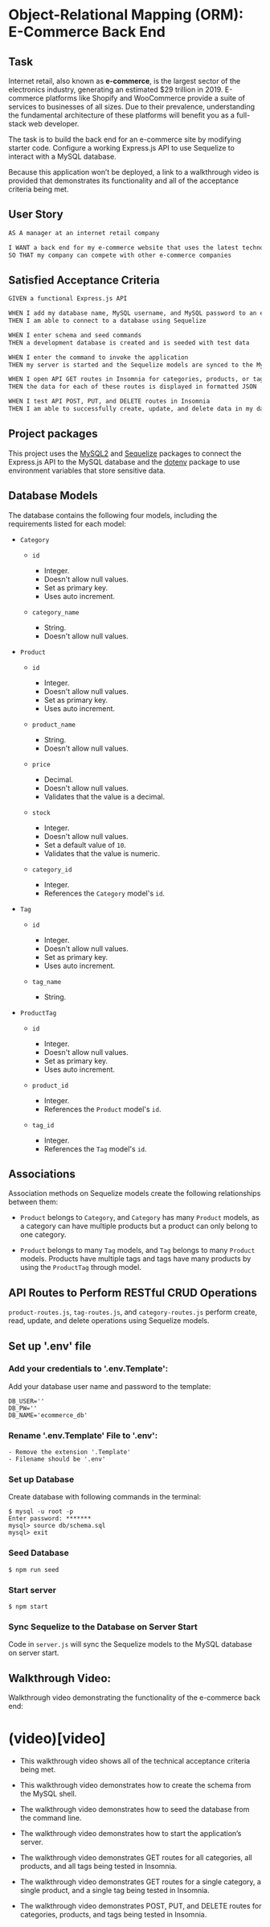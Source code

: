 # Object-Relational Mapping (ORM): E-Commerce Back End

## Task

Internet retail, also known as **e-commerce**, is the largest sector of the electronics industry, generating an estimated $29 trillion in 2019. E-commerce platforms like Shopify and WooCommerce provide a suite of services to businesses of all sizes. Due to their prevalence, understanding the fundamental architecture of these platforms will benefit you as a full-stack web developer.

The task is to build the back end for an e-commerce site by modifying starter code. Configure a working Express.js API to use Sequelize to interact with a MySQL database.

Because this application won’t be deployed, a link to a walkthrough video is provided that demonstrates its functionality and all of the acceptance criteria being met.

## User Story

```md
AS A manager at an internet retail company

I WANT a back end for my e-commerce website that uses the latest technologies
SO THAT my company can compete with other e-commerce companies
```

## Satisfied Acceptance Criteria

```md
GIVEN a functional Express.js API

WHEN I add my database name, MySQL username, and MySQL password to an environment variable file
THEN I am able to connect to a database using Sequelize

WHEN I enter schema and seed commands
THEN a development database is created and is seeded with test data

WHEN I enter the command to invoke the application
THEN my server is started and the Sequelize models are synced to the MySQL database

WHEN I open API GET routes in Insomnia for categories, products, or tags
THEN the data for each of these routes is displayed in formatted JSON

WHEN I test API POST, PUT, and DELETE routes in Insomnia
THEN I am able to successfully create, update, and delete data in my database
```

## Project packages

This project uses the [MySQL2](https://www.npmjs.com/package/mysql2) and [Sequelize](https://www.npmjs.com/package/sequelize) packages to connect the Express.js API to the MySQL database and the [dotenv](https://www.npmjs.com/package/dotenv) package to use environment variables that store sensitive data.

## Database Models

The database contains the following four models, including the requirements listed for each model:

- `Category`

  - `id`

    - Integer.
    - Doesn't allow null values.
    - Set as primary key.
    - Uses auto increment.

  - `category_name`
    - String.
    - Doesn't allow null values.

- `Product`

  - `id`

    - Integer.
    - Doesn't allow null values.
    - Set as primary key.
    - Uses auto increment.

  - `product_name`

    - String.
    - Doesn't allow null values.

  - `price`

    - Decimal.
    - Doesn't allow null values.
    - Validates that the value is a decimal.

  - `stock`

    - Integer.
    - Doesn't allow null values.
    - Set a default value of `10`.
    - Validates that the value is numeric.

  - `category_id`

    - Integer.
    - References the `Category` model's `id`.

- `Tag`

  - `id`

    - Integer.
    - Doesn't allow null values.
    - Set as primary key.
    - Uses auto increment.

  - `tag_name`
    - String.

- `ProductTag`

  - `id`

    - Integer.
    - Doesn't allow null values.
    - Set as primary key.
    - Uses auto increment.

  - `product_id`

    - Integer.
    - References the `Product` model's `id`.

  - `tag_id`

    - Integer.
    - References the `Tag` model's `id`.

## Associations

Association methods on Sequelize models create the following relationships between them:

- `Product` belongs to `Category`, and `Category` has many `Product` models, as a category can have multiple products but a product can only belong to one category.

- `Product` belongs to many `Tag` models, and `Tag` belongs to many `Product` models. Products have multiple tags and tags have many products by using the `ProductTag` through model.

## API Routes to Perform RESTful CRUD Operations

`product-routes.js`, `tag-routes.js`, and `category-routes.js` perform create, read, update, and delete operations using Sequelize models.

## Set up '.env' file

### Add your credentials to '.env.Template':

Add your database user name and password to the template:

```
DB_USER=''
DB_PW=''
DB_NAME='ecommerce_db'
```

### Rename '.env.Template' File to '.env':

```
- Remove the extension '.Template'
- Filename should be '.env'
```

### Set up Database

Create database with following commands in the terminal:

```
$ mysql -u root -p
Enter password: *******
mysql> source db/schema.sql
mysql> exit
```

### Seed Database

```
$ npm run seed
```

### Start server

```
$ npm start
```

### Sync Sequelize to the Database on Server Start

Code in `server.js` will sync the Sequelize models to the MySQL database on server start.

## Walkthrough Video:

Walkthrough video demonstrating the functionality of the e-commerce back end:

# (video)[video]

- This walkthrough video shows all of the technical acceptance criteria being met.

- This walkthrough video demonstrates how to create the schema from the MySQL shell.

- The walkthrough video demonstrates how to seed the database from the command line.

- The walkthrough video demonstrates how to start the application’s server.

- The walkthrough video demonstrates GET routes for all categories, all products, and all tags being tested in Insomnia.

- The walkthrough video demonstrates GET routes for a single category, a single product, and a single tag being tested in Insomnia.

- The walkthrough video demonstrates POST, PUT, and DELETE routes for categories, products, and tags being tested in Insomnia.
